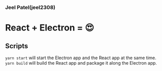 ### Jeel Patel(jeel2308)


# React + Electron = 😍


## Scripts
```yarn start``` will start the Electron app and the React app at the same time.  
```yarn build``` will build the React app and package it along the Electron app.

